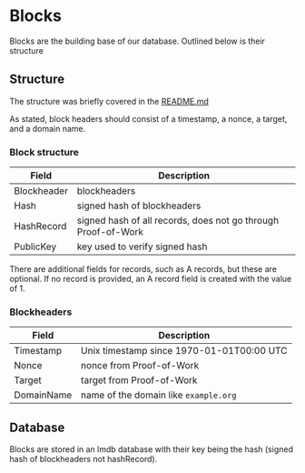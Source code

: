 # Blocks

Blocks are the building base of our database. Outlined below is their structure

## Structure

The structure was briefly covered in the [README.md](/README.md)

As stated, block headers should consist of a timestamp, a nonce, a target, and a domain name.

### Block structure

| Field | Description |
| -------------- | --------------- |
| Blockheader | blockheaders |
| Hash | signed hash of blockheaders |
| HashRecord | signed hash of all records, does not go through Proof-of-Work |
| PublicKey | key used to verify signed hash |

There are additional fields for records, such as A records, but these are optional. If no record is provided, an A record field is created with the value of 1.

### Blockheaders

| Field   | Description    |
|--------------- | --------------- |
| Timestamp   | Unix timestamp since 1970-01-01T00:00 UTC   |
| Nonce   | nonce from Proof-of-Work   |
| Target   | target from Proof-of-Work   |
| DomainName | name of the domain like `example.org` |

## Database

Blocks are stored in an lmdb database with their key being the hash (signed hash of blockheaders not hashRecord).
